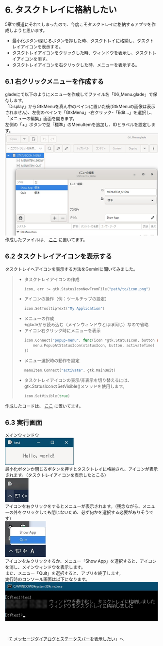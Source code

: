 # 6. タスクトレイに格納したい
5章で横道にそれてしまったので、今度こそタスクトレイに格納するアプリを作成しようと思います。  
- 最小化ボタン/閉じるボタンを押した時、タスクトレイに格納し、タスクトレイアイコンを表示する。  
- タスクトレイアイコンをクリックした時、ウィンドウを表示し、タスクトレイアイコンを消す。  
- タスクトレイアイコンを右クリックした時、メニューを表示する。  

## 6.1 右クリックメニューを作成する
gladeにて以下のようにメニューを作成してファイル名「06_Menu.glade」で保存します。  
「Display」からGtkMenuを真ん中のペインに置いた後(GtkMenuの画像は表示されません)、左側のペインで「GtkMenu」-右クリック-「Edit...」を選択し、「メニューの編集」画面を開きます。  
左側の「+」ボタンで型「標準」のMenuItemを追加し、IDとラベルを設定します。  
![](./image/glade.jpg)  
作成したファイルは、
[ここ](glade/06_Menu.glade)
に置いてます。  

## 6.2 タスクトレイアイコンを表示する
タスクトレイへアイコンを表示する方法をGeminiに聞いてみました。  

> - タスクトレイアイコンの作成
>   ```go
>   icon, err := gtk.StatusIconNewFromFile("path/to/icon.png")
>   ```
> - アイコンの操作（例：ツールチップの設定）
>   ```go
>   icon.SetTooltipText("My Application")
>   ```
> - メニューの作成  
>   ※gladeから読み込む（メインウィンドウとほぼ同じ）なので省略  
> - アイコン右クリック時にメニューを表示
>   ```go
>   icon.Connect("popup-menu", func(icon *gtk.StatusIcon, button uint, activateTime uint32) {
>       menu.PopupAtStatusIcon(statusIcon, button, activateTime)
>   })
>   ```
> - メニュー選択時の動作を設定
>   ```go
>   menuItem.Connect("activate", gtk.MainQuit)
>   ```
> - タスクトレイアイコンの表示/非表示を切り替えるには、gtk.StatusIconのSetVisible()メソッドを使用します。
>   ```go
>   icon.SetVisible(true)
>   ```

作成したコードは、
[ここ](06_TaskTray.go)
に置いてます。 

## 6.3 実行画面
メインウィンドウ  
![](image/window.jpg)  
最小化ボタンか閉じるボタンを押すとタスクトレイに格納され、アイコンが表示されます。（タスクトレイアイコンを表示したところ）  
![](image/taskbar_icon.jpg)  
アイコンを右クリックをするとメニューが表示されます。（残念ながら、メニューの外をクリックしても閉じないため、必ず何かを選択する必要がありそうです）  
![](image/taskbar_menu.jpg)  
アイコンを左クリックするか、メニュー「Show App」を選択すると、アイコンを消し、メインウィンドウを表示します。  
また、メニュー「Quit」を選択すると、アプリを終了します。  
実行時のコンソール画面は以下になります。  
![](image/console.jpg)

</br>

「[7. メッセージダイアログとステータスバーを表示したい](../07/README.md)」へ  
